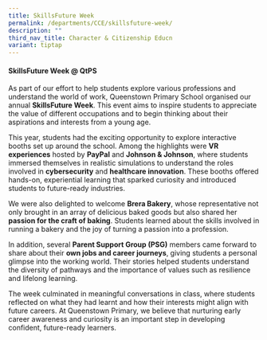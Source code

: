 ```yaml
---
title: SkillsFuture Week
permalink: /departments/CCE/skillsfuture-week/
description: ""
third_nav_title: Character & Citizenship Educn
variant: tiptap
---
```

<h4><strong>SkillsFuture Week @ QtPS</strong></h4>
<p>As part of our effort to help students explore various professions and
understand the world of work, Queenstown Primary School organised our annual <strong>SkillsFuture Week</strong>.
This event aims to inspire students to appreciate the value of different
occupations and to begin thinking about their aspirations and interests
from a young age.</p>
<p>This year, students had the exciting opportunity to explore interactive
booths set up around the school. Among the highlights were <strong>VR experiences</strong> hosted
by <strong>PayPal</strong> and <strong>Johnson &amp; Johnson</strong>, where
students immersed themselves in realistic simulations to understand the
roles involved in <strong>cybersecurity</strong> and <strong>healthcare innovation</strong>.
These booths offered hands-on, experiential learning that sparked curiosity
and introduced students to future-ready industries.</p>
<p></p>
<p>We were also delighted to welcome <strong>Brera Bakery</strong>, whose
representative not only brought in an array of delicious baked goods but
also shared her <strong>passion for the craft of baking</strong>. Students
learned about the skills involved in running a bakery and the joy of turning
a passion into a profession.</p>
<p></p>
<p>In addition, several <strong>Parent Support Group (PSG)</strong> members
came forward to share about their <strong>own jobs and career journeys</strong>,
giving students a personal glimpse into the working world. Their stories
helped students understand the diversity of pathways and the importance
of values such as resilience and lifelong learning.</p>
<p></p>
<p>The week culminated in meaningful conversations in class, where students
reflected on what they had learnt and how their interests might align with
future careers. At Queenstown Primary, we believe that nurturing early
career awareness and curiosity is an important step in developing confident,
future-ready learners.</p>
<p></p>